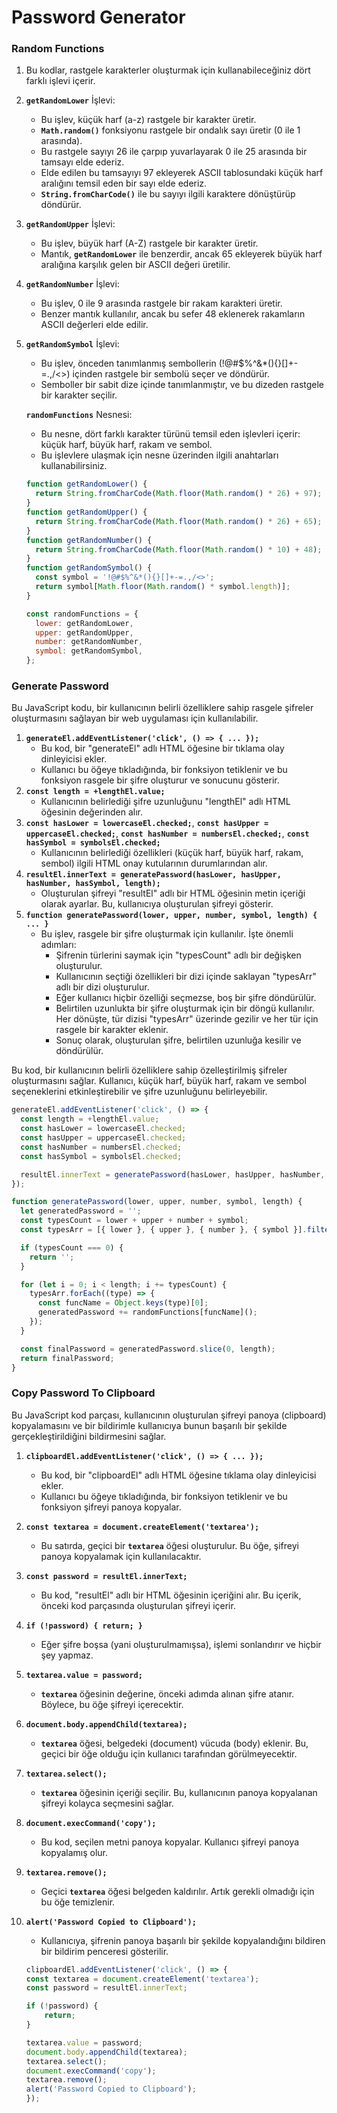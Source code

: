 # Password Generator

### Random Functions

1. Bu kodlar, rastgele karakterler oluşturmak için kullanabileceğiniz dört farklı işlevi içerir.
2. **`getRandomLower`** İşlevi:
    - Bu işlev, küçük harf (a-z) rastgele bir karakter üretir.
    - **`Math.random()`** fonksiyonu rastgele bir ondalık sayı üretir (0 ile 1 arasında).
    - Bu rastgele sayıyı 26 ile çarpıp yuvarlayarak 0 ile 25 arasında bir tamsayı elde ederiz.
    - Elde edilen bu tamsayıyı 97 ekleyerek ASCII tablosundaki küçük harf aralığını temsil eden bir sayı elde ederiz.
    - **`String.fromCharCode()`** ile bu sayıyı ilgili karaktere dönüştürüp döndürür.
3. **`getRandomUpper`** İşlevi:
    - Bu işlev, büyük harf (A-Z) rastgele bir karakter üretir.
    - Mantık, **`getRandomLower`** ile benzerdir, ancak 65 ekleyerek büyük harf aralığına karşılık gelen bir ASCII değeri üretilir.
4. **`getRandomNumber`** İşlevi:
    - Bu işlev, 0 ile 9 arasında rastgele bir rakam karakteri üretir.
    - Benzer mantık kullanılır, ancak bu sefer 48 eklenerek rakamların ASCII değerleri elde edilir.
5. **`getRandomSymbol`** İşlevi:
    - Bu işlev, önceden tanımlanmış sembollerin (!@#$%^&*(){}[]+-=.,/<>) içinden rastgele bir sembolü seçer ve döndürür.
    - Semboller bir sabit dize içinde tanımlanmıştır, ve bu dizeden rastgele bir karakter seçilir.

    **`randomFunctions`** Nesnesi:

    - Bu nesne, dört farklı karakter türünü temsil eden işlevleri içerir: küçük harf, büyük harf, rakam ve sembol.
    - Bu işlevlere ulaşmak için nesne üzerinden ilgili anahtarları kullanabilirsiniz.

    ```jsx
    function getRandomLower() {
      return String.fromCharCode(Math.floor(Math.random() * 26) + 97);
    }
    function getRandomUpper() {
      return String.fromCharCode(Math.floor(Math.random() * 26) + 65);
    }
    function getRandomNumber() {
      return String.fromCharCode(Math.floor(Math.random() * 10) + 48);
    }
    function getRandomSymbol() {
      const symbol = '!@#$%^&*(){}[]+-=.,/<>';
      return symbol[Math.floor(Math.random() * symbol.length)];
    }
    
    const randomFunctions = {
      lower: getRandomLower,
      upper: getRandomUpper,
      number: getRandomNumber,
      symbol: getRandomSymbol,
    };
    ```

### Generate Password

Bu JavaScript kodu, bir kullanıcının belirli özelliklere sahip rasgele şifreler oluşturmasını sağlayan bir web uygulaması için kullanılabilir.

1. **`generateEl.addEventListener('click', () => { ... });`**
    - Bu kod, bir "generateEl" adlı HTML öğesine bir tıklama olay dinleyicisi ekler.
    - Kullanıcı bu öğeye tıkladığında, bir fonksiyon tetiklenir ve bu fonksiyon rasgele bir şifre oluşturur ve sonucunu gösterir.
2. **`const length = +lengthEl.value;`**
    - Kullanıcının belirlediği şifre uzunluğunu "lengthEl" adlı HTML öğesinin değerinden alır.
3. **`const hasLower = lowercaseEl.checked;`**, **`const hasUpper = uppercaseEl.checked;`**, **`const hasNumber = numbersEl.checked;`**, **`const hasSymbol = symbolsEl.checked;`**
    - Kullanıcının belirlediği özellikleri (küçük harf, büyük harf, rakam, sembol) ilgili HTML onay kutularının durumlarından alır.
4. **`resultEl.innerText = generatePassword(hasLower, hasUpper, hasNumber, hasSymbol, length);`**
    - Oluşturulan şifreyi "resultEl" adlı bir HTML öğesinin metin içeriği olarak ayarlar. Bu, kullanıcıya oluşturulan şifreyi gösterir.
5. **`function generatePassword(lower, upper, number, symbol, length) { ... }`**
    - Bu işlev, rasgele bir şifre oluşturmak için kullanılır. İşte önemli adımları:
        - Şifrenin türlerini saymak için "typesCount" adlı bir değişken oluşturulur.
        - Kullanıcının seçtiği özellikleri bir dizi içinde saklayan "typesArr" adlı bir dizi oluşturulur.
        - Eğer kullanıcı hiçbir özelliği seçmezse, boş bir şifre döndürülür.
        - Belirtilen uzunlukta bir şifre oluşturmak için bir döngü kullanılır. Her dönüşte, tür dizisi "typesArr" üzerinde gezilir ve her tür için rasgele bir karakter eklenir.
        - Sonuç olarak, oluşturulan şifre, belirtilen uzunluğa kesilir ve döndürülür.

Bu kod, bir kullanıcının belirli özelliklere sahip özelleştirilmiş şifreler oluşturmasını sağlar. Kullanıcı, küçük harf, büyük harf, rakam ve sembol seçeneklerini etkinleştirebilir ve şifre uzunluğunu belirleyebilir.

```jsx
generateEl.addEventListener('click', () => {
  const length = +lengthEl.value;
  const hasLower = lowercaseEl.checked;
  const hasUpper = uppercaseEl.checked;
  const hasNumber = numbersEl.checked;
  const hasSymbol = symbolsEl.checked;

  resultEl.innerText = generatePassword(hasLower, hasUpper, hasNumber, hasSymbol, length);
});

function generatePassword(lower, upper, number, symbol, length) {
  let generatedPassword = '';
  const typesCount = lower + upper + number + symbol;
  const typesArr = [{ lower }, { upper }, { number }, { symbol }].filter((item) => Object.values(item)[0]);

  if (typesCount === 0) {
    return '';
  }

  for (let i = 0; i < length; i += typesCount) {
    typesArr.forEach((type) => {
      const funcName = Object.keys(type)[0];
      generatedPassword += randomFunctions[funcName]();
    });
  }

  const finalPassword = generatedPassword.slice(0, length);
  return finalPassword;
}
```

### Copy Password To Clipboard

Bu JavaScript kod parçası, kullanıcının oluşturulan şifreyi panoya (clipboard) kopyalamasını ve bir bildirimle kullanıcıya bunun başarılı bir şekilde gerçekleştirildiğini bildirmesini sağlar.

1. **`clipboardEl.addEventListener('click', () => { ... });`**
    - Bu kod, bir "clipboardEl" adlı HTML öğesine tıklama olay dinleyicisi ekler.
    - Kullanıcı bu öğeye tıkladığında, bir fonksiyon tetiklenir ve bu fonksiyon şifreyi panoya kopyalar.
2. **`const textarea = document.createElement('textarea');`**
    - Bu satırda, geçici bir **`textarea`** öğesi oluşturulur. Bu öğe, şifreyi panoya kopyalamak için kullanılacaktır.
3. **`const password = resultEl.innerText;`**
    - Bu kod, "resultEl" adlı bir HTML öğesinin içeriğini alır. Bu içerik, önceki kod parçasında oluşturulan şifreyi içerir.
4. **`if (!password) { return; }`**
    - Eğer şifre boşsa (yani oluşturulmamışsa), işlemi sonlandırır ve hiçbir şey yapmaz.
5. **`textarea.value = password;`**
    - **`textarea`** öğesinin değerine, önceki adımda alınan şifre atanır. Böylece, bu öğe şifreyi içerecektir.
6. **`document.body.appendChild(textarea);`**
    - **`textarea`** öğesi, belgedeki (document) vücuda (body) eklenir. Bu, geçici bir öğe olduğu için kullanıcı tarafından görülmeyecektir.
7. **`textarea.select();`**
    - **`textarea`** öğesinin içeriği seçilir. Bu, kullanıcının panoya kopyalanan şifreyi kolayca seçmesini sağlar.
8. **`document.execCommand('copy');`**
    - Bu kod, seçilen metni panoya kopyalar. Kullanıcı şifreyi panoya kopyalamış olur.
9. **`textarea.remove();`**
    - Geçici **`textarea`** öğesi belgeden kaldırılır. Artık gerekli olmadığı için bu öğe temizlenir.
10. **`alert('Password Copied to Clipboard');`**
    - Kullanıcıya, şifrenin panoya başarılı bir şekilde kopyalandığını bildiren bir bildirim penceresi gösterilir.

    ```jsx
    clipboardEl.addEventListener('click', () => {
    const textarea = document.createElement('textarea');
    const password = resultEl.innerText;

    if (!password) {
        return;
    }

    textarea.value = password;
    document.body.appendChild(textarea);
    textarea.select();
    document.execCommand('copy');
    textarea.remove();
    alert('Password Copied to Clipboard');
    });
    ```
